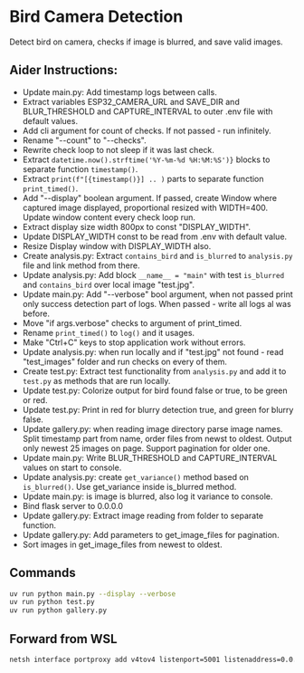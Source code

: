 # Bird Camera Detection
Detect bird on camera, checks if image is blurred, and save valid images.

## Aider Instructions:
- Update main.py: Add timestamp logs between calls.
- Extract variables ESP32_CAMERA_URL and SAVE_DIR and BLUR_THRESHOLD and CAPTURE_INTERVAL to outer .env file with default values.
- Add cli argument for count of checks. If not passed - run infinitely.
- Rename "--count" to "--checks".
- Rewrite check loop to not sleep if it was last check.
- Extract `datetime.now().strftime('%Y-%m-%d %H:%M:%S')}` blocks to separate function `timestamp()`.
- Extract `print(f"[{timestamp()}] .. )` parts to separate function `print_timed()`.
- Add "--display" boolean argument. If passed, create Window where captured image displayed, proportional resized with WIDTH=400. Update window content every check loop run.
- Extract display size width 800px to const "DISPLAY_WIDTH".
- Update DISPLAY_WIDTH const to be read from .env with default value.
- Resize Display window with DISPLAY_WIDTH also.
- Create analysis.py: Extract `contains_bird` and `is_blurred` to `analysis.py` file and link method from there.
- Update analysis.py: Add block `__name__ = "main"` with test `is_blurred` and `contains_bird` over local image "test.jpg".
- Update main.py: Add "--verbose" bool argument, when not passed print only success detection part of logs. When passed - write all logs al was before.
- Move "if args.verbose" checks to argument of print_timed.
- Rename `print_timed()` to `log()` and it usages.
- Make "Ctrl+C" keys to stop application work without errors.
- Update analysis.py: when run locally and if "test.jpg" not found - read "test_images" folder and run checks on every of them.
- Create test.py: Extract test functionality from `analysis.py` and add it to `test.py` as methods that are run locally.
- Update test.py: Colorize output for bird found false or true, to be green or red.
- Update test.py: Print in red for blurry detection true, and green for blurry false.
- Update gallery.py: when reading image directory parse image names. Split timestamp part from name, order files from newst to oldest. Output only newest 25 images on page. Support pagination for older one.
- Update main.py: Write BLUR_THRESHOLD and CAPTURE_INTERVAL values on start to console.
- Update analysis.py: create `get_variance()` method based on `is_blurred()`. Use get_variance inside is_blurred method.
- Update main.py: is image is blurred, also log it variance to console.
- Bind flask server to 0.0.0.0
- Update gallery.py: Extract image reading from folder to separate function.
- Update gallery.py: Add parameters to get_image_files for pagination.
- Sort images in get_image_files from newest to oldest.

## Commands
```bash
uv run python main.py --display --verbose
uv run python test.py
uv run python gallery.py
```

## Forward from WSL
```cmd
netsh interface portproxy add v4tov4 listenport=5001 listenaddress=0.0.0.0 connectport=5000 connectaddress=172.26.248.204
```
